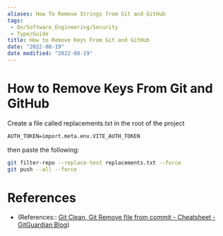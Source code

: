 ```yaml
---
aliases: How To Remove Strings from Git and GitHub
tags:
 - On/Software_Engineering/Security
 - Type/Guide
title: How to Remove Keys From Git and GitHub
date: "2022-08-19"
date modified: "2022-08-19"
---
```


# How to Remove Keys From Git and GitHub
Create a file called replacements.txt in the root of the project
```txt
AUTH_TOKEN=import.meta.env.VITE_AUTH_TOKEN
```
then paste the following:
```bash
git filter-repo --replace-text replacements.txt --force
git push --all --force
````

# References
- (References:: [Git Clean, Git Remove file from commit - Cheatsheet - GitGuardian Blog](https://blog.gitguardian.com/rewriting-git-history-cheatsheet/))
